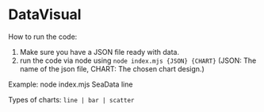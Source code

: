 # DataVisual

How to run the code:
1. Make sure you have a JSON file ready with data.
2. run the code via node using `node index.mjs {JSON} {CHART}` 
(JSON: The name of the json file, CHART: The chosen chart design.)

Example: node index.mjs SeaData line 

Types of charts: `line | bar | scatter`
